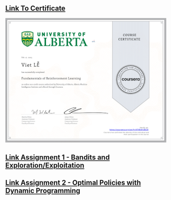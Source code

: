 ## [Link To Certificate](https://coursera.org/share/e920f8e28ddbfc51baa78b54b5689b81)
<img src="Coursera 4TY8I4FCBICR.png">

## [Link Assignment 1 - Bandits and Exploration/Exploitation](https://github.com/VietSE173577/Reinforcement-Learning-Course/blob/main/coursera_course/Course1-Introduction%20to%20Reinforcement%20Learning/module2_assignment1/Assignment1.ipynb)

## [Link Assignment 2 - Optimal Policies with Dynamic Programming](https://github.com/VietSE173577/Reinforcement-Learning-Course/blob/main/coursera_course/Course1-Introduction%20to%20Reinforcement%20Learning/module5_assignment2/Assignment2.ipynb)
